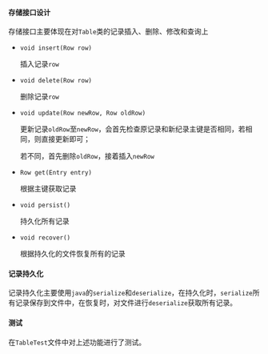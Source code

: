 #### 存储接口设计

存储接口主要体现在对`Table`类的记录插入、删除、修改和查询上

- `void insert(Row row)`

  插入记录`row`

- `void delete(Row row)`

  删除记录`row`

- `void update(Row newRow, Row oldRow)`

  更新记录`oldRow`至`newRow`，会首先检查原记录和新纪录主键是否相同，若相同，则直接更新即可；

  若不同，首先删除`oldRow`，接着插入`newRow`

- `Row get(Entry entry)`

  根据主键获取记录

- `void persist()`

  持久化所有记录

- `void recover()`

  根据持久化的文件恢复所有的记录



#### 记录持久化

记录持久化主要使用`java`的`serialize`和`deserialize`，在持久化时，`serialize`所有记录保存到文件中，在恢复时，对文件进行`deserialize`获取所有记录。



#### 测试

在`TableTest`文件中对上述功能进行了测试。





